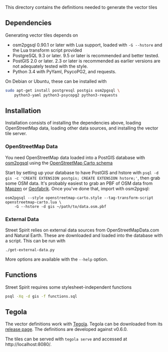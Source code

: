 This directory contains the definitions needed to generate the vector tiles

## Dependencies

Generating vector tiles depends on

- osm2pgsql 0.90.1 or later with Lua support, loaded with `-G --hstore` and the Lua transform script provided
- PostgreSQL 9.3 or later. 9.5 or later is recommended and better tested.
- PostGIS 2.0 or later. 2.3 or later is recommended as earlier versions are not adequately tested with the style.
- Python 3.4 with PyYaml, PsycoPG2, and requests.

On Debian or Ubuntu, these can be installed with

```sh
sudo apt-get install postgresql postgis osm2pgsql \
    python3-yaml python3-psycopg2 python3-requests
```

## Installation

Installation consists of installing the dependencies above, loading OpenStreetMap data, loading other data sources, and installing the vector tile server.

### OpenStreetMap Data

You need OpenStreetMap data loaded into a PostGIS database with [osm2pgsql](https://github.com/openstreetmap/osm2pgsql) using the [OpenStreetMap Carto schema](https://github.com/gravitystorm/openstreetmap-carto/blob/master/INSTALL.md#openstreetmap-data)

Start by setting up your database to have PostGIS and hstore with ``psql -d gis -c 'CREATE EXTENSION postgis; CREATE EXTENSION hstore;'``, then grab some OSM data. It's probably easiest to grab an PBF of OSM data from [Mapzen](https://mapzen.com/metro-extracts/) or [Geofabrik](http://download.geofabrik.de/). Once you've done that, import with osm2pgsql:

```
osm2pgsql --style openstreetmap-carto.style --tag-transform-script openstreetmap-carto.lua \
    -G --hstore -d gis ~/path/to/data.osm.pbf
```

### External Data

Street Spirit relies on external data sources from OpenStreetMapData.com and Natural Earth. These are downloaded and loaded into the database with a script. This can be run with

```
./get-external-data.py
```

More options are available with the `--help` option.

## Functions

Street Spirit requires some stylesheet-independent functions

```sh
psql -Xq -d gis -f functions.sql
```

## Tegola

The vector definitions work with [Tegola](http://tegola.io/). Tegola can be downloaded from its [release page](https://github.com/terranodo/tegola/releases). The definitions are developed against v0.6.0.

The tiles can be served with `tegola serve` and accessed at http://localhost:8080/.
